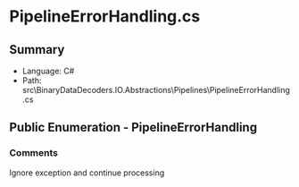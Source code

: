 ﻿# PipelineErrorHandling.cs

## Summary

* Language: C#
* Path: src\BinaryDataDecoders.IO.Abstractions\Pipelines\PipelineErrorHandling.cs

## Public Enumeration - PipelineErrorHandling

### Comments

 <summary>
 Ignore exception and continue processing
 </summary>

